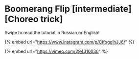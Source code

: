 # Boomerang Flip \[intermediate] \[Choreo trick]

Swipe to read the tutorial in Russian or English!

{% embed url="https://www.instagram.com/p/CIfogglhJJ6/" %}

{% embed url="https://vimeo.com/294310030" %}
